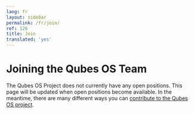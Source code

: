 ```yaml
---
lang: fr
layout: sidebar
permalink: /fr/join/
ref: 126
title: Join
translated: 'yes'
---
```


Joining the Qubes OS Team
=========================

The Qubes OS Project does not currently have any open positions.
This page will be updated when open positions become available.
In the meantime, there are many different ways you can [contribute to the Qubes OS project](/fr/doc/contributing/).